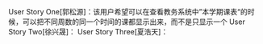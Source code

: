 User Story One[郭松源]：该用户希望可以在查看教务系统中”本学期课表“的时候，可以把不同周数的同一个时间的课都显示出来，而不是只显示一个
User Story Two[徐兴晟]：
User Story Three[夏浩天]：
